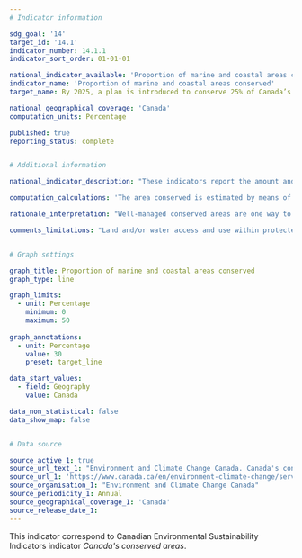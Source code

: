```yaml
---
# Indicator information

sdg_goal: '14'
target_id: '14.1'
indicator_number: 14.1.1
indicator_sort_order: 01-01-01

national_indicator_available: 'Proportion of marine and coastal areas conserved'
indicator_name: 'Proportion of marine and coastal areas conserved'
target_name: By 2025, a plan is introduced to conserve 25% of Canada’s oceans, working towards 30% by 2030

national_geographical_coverage: 'Canada'
computation_units: Percentage

published: true
reporting_status: complete


# Additional information

national_indicator_description: "These indicators report the amount and proportion of Canada's terrestrial (land and freshwater) and marine area that is conserved. <em>(ECCC)</em>"

computation_calculations: 'The area conserved is estimated by means of a geographical analysis based on reported boundaries, accounting for overlaps. <em>(ECCC)</em>'

rationale_interpretation: "Well-managed conserved areas are one way to protect wild species and their habitats for present and future generations. Habitat conservation is a measure of human response to the loss of biodiversity and natural habitat. As the area conserved in Canada increases, more lands and waters are withdrawn from direct human development stresses, thereby contributing to biodiversity conservation and improving the health of ecosystems. In turn, healthy ecosystems provide benefits such as clean water, mitigation of climate change, pollination and improved human health. <em>(ECCC)</em>"

comments_limitations: "Land and/or water access and use within protected areas are controlled primarily for the purpose of conserving nature (for example, a park, a conservation area or a wildlife reserve). Other effective area-based conservation measures are also managed over the long term in ways that result in the effective conservation of biodiversity. However, they might have been established for other purposes. Comparisons with previous reports should be made with caution, as data quality and completeness continue to improve. Privately protected land and other effective area-based conservation measures contribute to achievement of Canada's targets, but many are not yet captured within the database. <em>(ECCC)</em>"


# Graph settings

graph_title: Proportion of marine and coastal areas conserved
graph_type: line

graph_limits:
  - unit: Percentage
    minimum: 0
    maximum: 50
    
graph_annotations:
  - unit: Percentage
    value: 30
    preset: target_line

data_start_values:
  - field: Geography
    value: Canada

data_non_statistical: false
data_show_map: false


# Data source

source_active_1: true
source_url_text_1: "Environment and Climate Change Canada. Canada's conserved areas, Canadian Environmental Sustainability Indicators"
source_url_1: 'https://www.canada.ca/en/environment-climate-change/services/environmental-indicators/conserved-areas.html'
source_organisation_1: "Environment and Climate Change Canada"
source_periodicity_1: Annual
source_geographical_coverage_1: 'Canada'
source_release_date_1: 
---
```

This indicator correspond to Canadian Environmental Sustainability Indicators indicator <em>Canada's conserved areas</em>.
